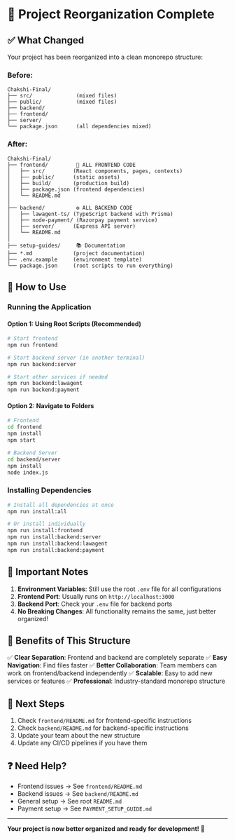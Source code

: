 # 📁 Project Reorganization Complete

## ✅ What Changed

Your project has been reorganized into a clean monorepo structure:

### **Before:**
```
Chakshi-Final/
├── src/              (mixed files)
├── public/           (mixed files)
├── backend/
├── frontend/
├── server/
└── package.json      (all dependencies mixed)
```

### **After:**
```
Chakshi-Final/
├── frontend/         📱 ALL FRONTEND CODE
│   ├── src/         (React components, pages, contexts)
│   ├── public/      (static assets)
│   ├── build/       (production build)
│   ├── package.json (frontend dependencies)
│   └── README.md
│
├── backend/          ⚙️ ALL BACKEND CODE
│   ├── lawagent-ts/ (TypeScript backend with Prisma)
│   ├── node-payment/ (Razorpay payment service)
│   ├── server/      (Express API server)
│   └── README.md
│
├── setup-guides/     📚 Documentation
├── *.md             (project documentation)
├── .env.example     (environment template)
└── package.json     (root scripts to run everything)
```

## 🚀 How to Use

### **Running the Application**

#### Option 1: Using Root Scripts (Recommended)
```bash
# Start frontend
npm run frontend

# Start backend server (in another terminal)
npm run backend:server

# Start other services if needed
npm run backend:lawagent
npm run backend:payment
```

#### Option 2: Navigate to Folders
```bash
# Frontend
cd frontend
npm install
npm start

# Backend Server
cd backend/server
npm install
node index.js
```

### **Installing Dependencies**

```bash
# Install all dependencies at once
npm run install:all

# Or install individually
npm run install:frontend
npm run install:backend:server
npm run install:backend:lawagent
npm run install:backend:payment
```

## 📝 Important Notes

1. **Environment Variables**: Still use the root `.env` file for all configurations
2. **Frontend Port**: Usually runs on `http://localhost:3000`
3. **Backend Port**: Check your `.env` file for backend ports
4. **No Breaking Changes**: All functionality remains the same, just better organized!

## 🎯 Benefits of This Structure

✅ **Clear Separation**: Frontend and backend are completely separate
✅ **Easy Navigation**: Find files faster
✅ **Better Collaboration**: Team members can work on frontend/backend independently
✅ **Scalable**: Easy to add new services or features
✅ **Professional**: Industry-standard monorepo structure

## 📖 Next Steps

1. Check `frontend/README.md` for frontend-specific instructions
2. Check `backend/README.md` for backend-specific instructions
3. Update your team about the new structure
4. Update any CI/CD pipelines if you have them

## ❓ Need Help?

- Frontend issues → See `frontend/README.md`
- Backend issues → See `backend/README.md`
- General setup → See root `README.md`
- Payment setup → See `PAYMENT_SETUP_GUIDE.md`

---

**Your project is now better organized and ready for development! 🎉**
